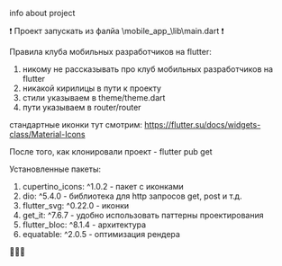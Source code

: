 info about project


❗ Проект запускать из фалйа \mobile_app_\lib\main.dart ❗


Правила клуба мобильных разработчиков на flutter:
1. никому не рассказывать про клуб мобильных разработчиков на flutter
2. никакой кирилицы в пути к проекту
3. стили указываем в theme/theme.dart
4. пути указываем в router/router


стандартные иконки тут смотрим: https://flutter.su/docs/widgets-class/Material-Icons

После того, как клонировали проект - flutter pub get

Установленные пакеты:
1. cupertino_icons: ^1.0.2 - пакет с иконками
2. dio: ^5.4.0 - библиотека для http запросов get, post и т.д.
3. flutter_svg: ^0.22.0 - иконки
4. get_it: ^7.6.7 - удобно использовать паттерны проектирования
5. flutter_bloc: ^8.1.4 - архитектура
6. equatable: ^2.0.5 - оптимизация рендера




🍩🍩🍩
